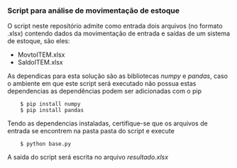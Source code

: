 ### Script para análise de movimentação de estoque

O script neste repositório admite como entrada dois arquivos (no formato .xlsx) contendo dados da movimentação de entrada e saídas de um sistema de estoque, são eles:

* MovtoITEM.xlsx
* SaldoITEM.xlsx

As dependicas para esta solução são as bibliotecas *numpy* e *pandas*, caso o ambiente em que este script será executado não possua estas dependencias as dependências podem ser adicionadas com o pip
```shell
    $ pip install numpy
    $ pip install pandas
```

Tendo as dependencias instaladas, certifique-se que os arquivos de entrada se encontrem na pasta pasta do script e execute

```shell
    $ python base.py
```

A saída do script será escrita no arquivo *resultado.xlsx*